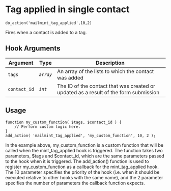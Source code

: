 # Tag applied in single contact

<Badge type="tip" vertical="top" text="Mail Mint Core" /> <Badge type="warning" vertical="top" text="Basic" />

```do_action('mailmint_tag_applied',10,2)```

Fires when a contact is added to a tag.


## Hook Arguments

| Argument     | Type       | Description                            |
|--------------|------------|----------------------------------------|
| `tags`       | _`array`_  | An array of the lists to which the contact was added  |
| `contact_id` | _`int`_    | The ID of the contact that was created or updated as a result of the form submission  |


## Usage

```
function my_custom_function( $tags, $contact_id ) {
    // Perform custom logic here.
}
add_action( 'mailmint_tag_applied', 'my_custom_function', 10, 2 );
```

In the example above, my_custom_function is a custom function that will be called when the mint_tag_applied hook is triggered. The function takes two parameters, $tags and $contact_id, which are the same parameters passed to the hook when it is triggered.
The add_action() function is used to register my_custom_function as a callback for the mint_tag_applied hook. The 10 parameter specifies the priority of the hook (i.e. when it should be executed relative to other hooks with the same name), and the 2 parameter specifies the number of parameters the callback function expects.
